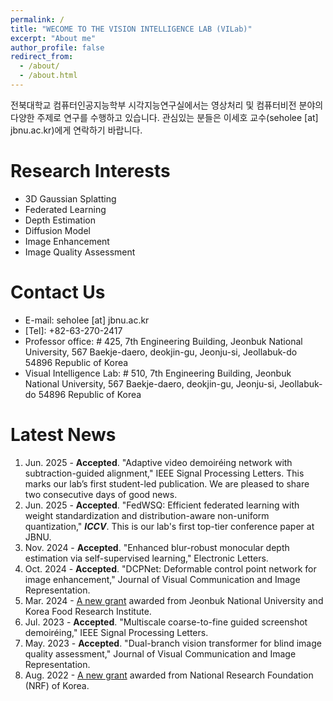 ```yaml
---
permalink: /
title: "WECOME TO THE VISION INTELLIGENCE LAB (VILab)"
excerpt: "About me"
author_profile: false
redirect_from: 
  - /about/
  - /about.html
---
```


전북대학교 컴퓨터인공지능학부 시각지능연구실에서는 영상처리 및 컴퓨터비전 분야의 다양한 주제로 연구를 수행하고 있습니다. 관심있는 분들은 이세호 교수(seholee [at] jbnu.ac.kr)에게 연락하기 바랍니다.



Research Interests
======
* 3D Gaussian Splatting
* Federated Learning
* Depth Estimation
* Diffusion Model
* Image Enhancement
* Image Quality Assessment

Contact Us
=====
* E-mail: seholee [at] jbnu.ac.kr
* \[Tel\]: +82-63-270-2417
* Professor office: # 425, 7th Engineering Building, Jeonbuk National University, 567 Baekje-daero, deokjin-gu, Jeonju-si, Jeollabuk-do 54896 Republic of Korea
* Visual Intelligence Lab: # 510, 7th Engineering Building, Jeonbuk National University, 567 Baekje-daero, deokjin-gu, Jeonju-si, Jeollabuk-do 54896 Republic of Korea

Latest News
=====
1. Jun. 2025 - <b>Accepted</b>. "Adaptive video demoiréing network with subtraction-guided alignment," IEEE Signal Processing Letters. This marks our lab’s first student-led publication. We are pleased to share two consecutive days of good news.
1. Jun. 2025 - <b>Accepted</b>. "FedWSQ: Efficient federated learning with weight standardization and distribution-aware non-uniform quantization," <i><b>ICCV</b></i>. This is our lab's first top-tier conference paper at JBNU.
1. Nov. 2024 - <b>Accepted</b>. "Enhanced blur-robust monocular depth estimation via self-supervised learning," Electronic Letters.
1. Oct. 2024 - <b>Accepted</b>. "DCPNet: Deformable control point network for image enhancement," Journal of Visual Communication and Image Representation.
2. Mar. 2024 -  <A href = "https://jbnu-vilab.github.io/projects/" >A new grant</A> awarded from Jeonbuk National University and Korea Food Research Institute.
3. Jul. 2023 - <b>Accepted</b>. "Multiscale coarse-to-fine guided screenshot demoiréing," IEEE Signal Processing Letters.
4. May. 2023 - <b>Accepted</b>. "Dual-branch vision transformer for blind image quality assessment," Journal of Visual Communication and Image Representation.
5. Aug. 2022 - <A href = "https://jbnu-vilab.github.io/projects/" >A new grant</A> awarded from National Research Foundation (NRF) of Korea.
